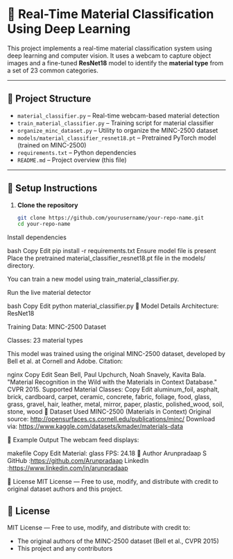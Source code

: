 # 🧠 Real-Time Material Classification Using Deep Learning

This project implements a real-time material classification system using deep learning and computer vision. It uses a webcam to capture object images and a fine-tuned **ResNet18** model to identify the **material type** from a set of 23 common categories.

---

## 📁 Project Structure

- `material_classifier.py` – Real-time webcam-based material detection
- `train_material_classifier.py` – Training script for material classifier
- `organize_minc_dataset.py` – Utility to organize the MINC-2500 dataset
- `models/material_classifier_resnet18.pt` – Pretrained PyTorch model (trained on MINC-2500)
- `requirements.txt` – Python dependencies
- `README.md` – Project overview (this file)

---

## 🔧 Setup Instructions

1. **Clone the repository**  
   ```bash
   git clone https://github.com/yourusername/your-repo-name.git
   cd your-repo-name
Install dependencies

bash
Copy
Edit
pip install -r requirements.txt
Ensure model file is present
Place the pretrained material_classifier_resnet18.pt file in the models/ directory.

You can train a new model using train_material_classifier.py.

Run the live material detector

bash
Copy
Edit
python material_classifier.py
🧠 Model Details
Architecture: ResNet18

Training Data: MINC-2500 Dataset

Classes: 23 material types

This model was trained using the original MINC-2500 dataset, developed by Bell et al. at Cornell and Adobe.
Citation:

nginx
Copy
Edit
Sean Bell, Paul Upchurch, Noah Snavely, Kavita Bala. "Material Recognition in the Wild with the Materials in Context Database." CVPR 2015.
Supported Material Classes:
Copy
Edit
aluminum_foil, asphalt, brick, cardboard, carpet, ceramic,
concrete, fabric, foliage, food, glass, grass, gravel,
hair, leather, metal, mirror, paper, plastic, polished_wood,
soil, stone, wood
📂 Dataset Used
MINC-2500 (Materials in Context)
Original source: http://opensurfaces.cs.cornell.edu/publications/minc/
Download via: https://www.kaggle.com/datasets/kmader/materials-data

📸 Example Output
The webcam feed displays:

makefile
Copy
Edit
Material: glass
FPS: 24.18
👤 Author
Arunpradaap S
GitHub   :https://github.com/Arunpradaap
LinkedIn :https://www.linkedin.com/in/arunpradaap

📄 License
MIT License — Free to use, modify, and distribute with credit to original dataset authors and this project.

## 📄 License

MIT License — Free to use, modify, and distribute with credit to:
- The original authors of the MINC-2500 dataset (Bell et al., CVPR 2015)
- This project and any contributors
